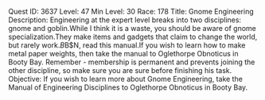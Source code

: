 Quest ID: 3637
Level: 47
Min Level: 30
Race: 178
Title: Gnome Engineering
Description: Engineering at the expert level breaks into two disciplines: gnome and goblin.While I think it is a waste, you should be aware of gnome specialization.They make items and gadgets that claim to change the world, but rarely work.$B$B$N, read this manual.If you wish to learn how to make metal paper weights, then take the manual to Oglethorpe Obnoticus in Booty Bay. Remember - membership is permanent and prevents joining the other discipline, so make sure you are sure before finishing his task.
Objective: If you wish to learn more about Gnome Engineering, take the Manual of Engineering Disciplines to Oglethorpe Obnoticus in Booty Bay.
